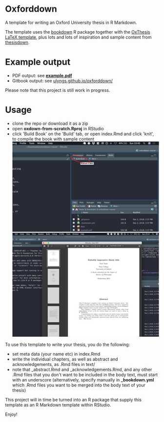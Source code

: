 # Oxforddown

A template for writing an Oxford University thesis in R Markdown.

The template uses the [bookdown](https://bookdown.org) R package together with the [OxThesis LaTeX template](https://github.com/mcmanigle/OxThesis), plus lots and lots of inspiration and sample content from [thesisdown](https://github.com/ismayc/thesisdown).

# Example output
- PDF output: see [**example.pdf**](https://github.com/ulyngs/oxforddown/blob/master/example.pdf)
- Gitbook output: see [ulyngs.github.io/oxforddown/](https://ulyngs.github.io/oxforddown/)

Please note that this project is still work in progress.

# Usage
- clone the repo or download it as a zip
- open **oxdown-from-scratch.Rproj** in RStudio
- click 'Build Book' on the 'Build' tab, or open index.Rmd and click 'knit', to compile the book with sample content
![](screenshots/build.png)
![](screenshots/compiled.png)

To use this template to write your thesis, you do the following:
- set meta data (your name etc) in index.Rmd
- write the individual chapters, as well as abstract and acknowledgements, as .Rmd files in text/
- note that \_abstract.Rmd and \_acknowledgements.Rmd, and any other .Rmd files that you don't want to be included in the body text, must start with an underscore (alternatively, specify manually in **\_bookdown.yml** which .Rmd files you want to be merged into the body text of your thesis)

This project will in time be turned into an R package that supply this template as an R Markdown template within RStudio.

Enjoy!
